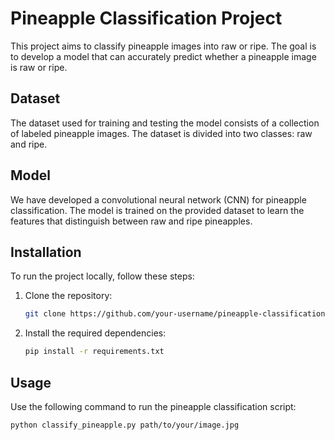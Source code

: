 # Pineapple Classification Project

This project aims to classify pineapple images into raw or ripe. The goal is to develop a model that can accurately predict whether a pineapple image is raw or ripe.

## Dataset

The dataset used for training and testing the model consists of a collection of labeled pineapple images. The dataset is divided into two classes: raw and ripe.

## Model

We have developed a convolutional neural network (CNN) for pineapple classification. The model is trained on the provided dataset to learn the features that distinguish between raw and ripe pineapples.

## Installation

To run the project locally, follow these steps:

1. Clone the repository:

    ```bash
    git clone https://github.com/your-username/pineapple-classification.git
    ```

2. Install the required dependencies:

    ```bash
    pip install -r requirements.txt
    ```

## Usage

Use the following command to run the pineapple classification script:

```bash
python classify_pineapple.py path/to/your/image.jpg

